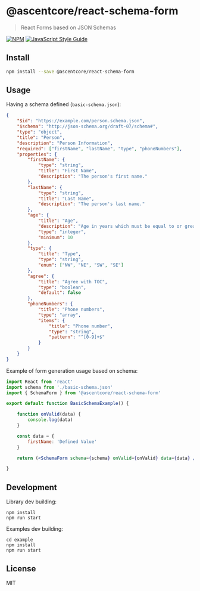 # @ascentcore/react-schema-form

> React Forms based on JSON Schemas

[![NPM](https://img.shields.io/npm/v/@ascentcore/react-schema-form.svg)](https://www.npmjs.com/package/@ascentcore/react-schema-form) [![JavaScript Style Guide](https://img.shields.io/badge/code_style-standard-brightgreen.svg)](https://standardjs.com)

## Install

```bash
npm install --save @ascentcore/react-schema-form
```

## Usage

Having a schema defined (`basic-schema.json`):

```json
{
    "$id": "https://example.com/person.schema.json",
    "$schema": "http://json-schema.org/draft-07/schema#",
    "type": "object",
    "title": "Person",
    "description": "Person Information",
    "required": ["firstName", "lastName", "type", "phoneNumbers"],
    "properties": {
        "firstName": {
            "type": "string",
            "title": "First Name",
            "description": "The person's first name."
        },
        "lastName": {
            "type": "string",
            "title": "Last Name",
            "description": "The person's last name."
        },
        "age": {
            "title": "Age",
            "description": "Age in years which must be equal to or greater than zero.",
            "type": "integer",
            "minimum": 10
        },
        "type": {
            "title": "Type",
            "type": "string",
            "enum": ["NW", "NE", "SW", "SE"]
        },
        "agree": {
            "title": "Agree with TOC",
            "type": "boolean",
            "default": false
        },
        "phoneNumbers": {
            "title": "Phone numbers",
            "type": "array",
            "items": {
                "title": "Phone number",
                "type": "string",
                "pattern": "^[0-9]+$"
            }
        }
    }
}

```

Example of form generation usage based on schema:

```jsx
import React from 'react'
import schema from './basic-schema.json'
import { SchemaForm } from '@ascentcore/react-schema-form'

export default function BasicSchemaExample() {

    function onValid(data) {
        console.log(data)
    }

    const data = {
        firstName: 'Defined Value'
    }

    return (<SchemaForm schema={schema} onValid={onValid} data={data} />)

}
```

## Development

Library dev building:
```
npm install
npm run start
```

Examples dev building:

```
cd example
npm install
npm run start
```

## License

MIT 
